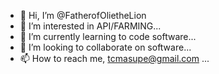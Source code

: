- 🤠 Hi, I’m @FatherofOlietheLion
- 🐂 I’m interested in API/FARMING...
- 🌱 I’m currently learning to code software...
- 💞️ I’m looking to collaborate on software...
- 📫 How to reach me, tcmasupe@gmail.com ...

<!---
FatherofOlietheLion/FatherofOlietheLion is a ✨ special ✨ repository because its `README.md` (this file) appears on your GitHub profile.
You can click the Preview link to take a look at your changes.
--->
